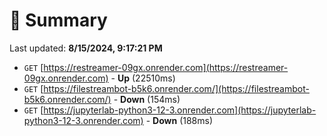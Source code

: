# 📖 Summary
Last updated: **8/15/2024, 9:17:21 PM**

- `GET` [https://restreamer-09gx.onrender.com](https://restreamer-09gx.onrender.com) - **Up** (22510ms)
- `GET` [https://filestreambot-b5k6.onrender.com/](https://filestreambot-b5k6.onrender.com/) - **Down** (154ms)
- `GET` [https://jupyterlab-python3-12-3.onrender.com](https://jupyterlab-python3-12-3.onrender.com) - **Down** (188ms)
